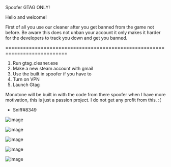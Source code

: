 Spoofer GTAG ONLY!

Hello and welcome!

First of all you use our cleaner after you get banned from the game not before.
Be aware this does not unban your account it only makes it harder for the developers to track you down and get you banned.

===========================================================================

1. Run gtag_cleaner.exe
2. Make a new steam account with gmail
3. Use the built in spoofer if you have to
4. Turn on VPN
5. Launch Gtag

Monotone will be built in with the code from there spoofer when I have more motivation, this is just a passion project. I do not get any profit from this. :(

- Sniff#8349

![image](https://user-images.githubusercontent.com/68871451/195731473-faeab4e2-d7d9-4c33-b91e-311419e9e3f8.png)

![image](https://user-images.githubusercontent.com/68871451/195731502-37d40d48-ff92-4a67-9ffc-cde980591e1c.png)

![image](https://user-images.githubusercontent.com/68871451/195731519-bed57d8e-8b5d-4fd6-a8b1-4a51d97f4aaf.png)

![image](https://user-images.githubusercontent.com/68871451/195731536-dd775538-8804-4f9e-b525-f8dc5c0223e1.png)

![image](https://user-images.githubusercontent.com/68871451/195731569-66a33ce8-6b31-4e71-b225-83054cf3ee85.png)
